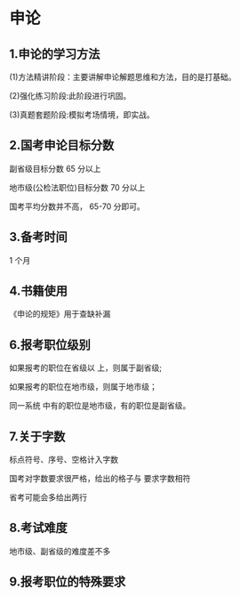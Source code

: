 # 申论

## 1.申论的学习方法

(1)方法精讲阶段：主要讲解申论解题思维和方法，目的是打基础。

(2)强化练习阶段:此阶段进行巩固。

(3)真题套题阶段:模拟考场情境，即实战。

## 2.国考申论目标分数

副省级目标分数 65 分以上

地市级(公检法职位)目标分数 70 分以上

国考平均分数并不高， 65-70 分即可。

## 3.备考时间

1 个月

## 4.书籍使用

《申论的规矩》用于查缺补漏

## 6.报考职位级别

如果报考的职位在省级以 上，则属于副省级;

如果报考的职位在地市级，则属于地市级；

同一系统 中有的职位是地市级，有的职位是副省级。

## 7.关于字数

标点符号、序号、空格计入字数

国考对字数要求很严格，给出的格子与 要求字数相符

省考可能会多给出两行

## 8.考试难度

地市级、副省级的难度差不多

## 9.报考职位的特殊要求

